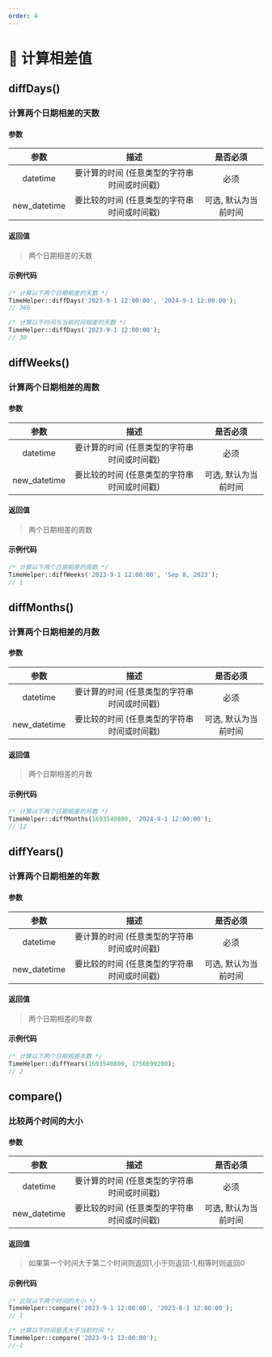 ```yaml
---
order: 4
---
```


# 🍊 计算相差值

## diffDays()

### 计算两个日期相差的天数

#### 参数

|      参数      |           描述            |    是否必须     |
|:------------:|:-----------------------:|:-----------:|
|   datetime   | 要计算的时间 (任意类型的字符串时间或时间戳) |     必须      |
| new_datetime | 要比较的时间 (任意类型的字符串时间或时间戳) | 可选, 默认为当前时间 |

#### 返回值

> 两个日期相差的天数

#### 示例代码

```php
/* 计算以下两个日期相差的天数 */
TimeHelper::diffDays('2023-9-1 12:00:00', '2024-9-1 12:00:00');
// 366

/* 计算以下时间与当前时间相差的天数 */
TimeHelper::diffDays('2023-9-1 12:00:00');
// 30
```

## diffWeeks()

### 计算两个日期相差的周数

#### 参数

|      参数      |           描述            |    是否必须     |
|:------------:|:-----------------------:|:-----------:|
|   datetime   | 要计算的时间 (任意类型的字符串时间或时间戳) |     必须      |
| new_datetime | 要比较的时间 (任意类型的字符串时间或时间戳) | 可选, 默认为当前时间 |

#### 返回值

> 两个日期相差的周数

#### 示例代码

```php
/* 计算以下两个日期相差的周数 */
TimeHelper::diffWeeks('2023-9-1 12:00:00', 'Sep 8, 2023');
// 1
```

## diffMonths()

### 计算两个日期相差的月数

#### 参数

|      参数      |           描述            |    是否必须     |
|:------------:|:-----------------------:|:-----------:|
|   datetime   | 要计算的时间 (任意类型的字符串时间或时间戳) |     必须      |
| new_datetime | 要比较的时间 (任意类型的字符串时间或时间戳) | 可选, 默认为当前时间 |

#### 返回值

> 两个日期相差的月数

#### 示例代码

```php
/* 计算以下两个日期相差的月数 */
TimeHelper::diffMonths(1693540800, '2024-9-1 12:00:00');
// 12
```

## diffYears()

### 计算两个日期相差的年数

#### 参数

|      参数      |           描述            |    是否必须     |
|:------------:|:-----------------------:|:-----------:|
|   datetime   | 要计算的时间 (任意类型的字符串时间或时间戳) |     必须      |
| new_datetime | 要比较的时间 (任意类型的字符串时间或时间戳) | 可选, 默认为当前时间 |

#### 返回值

> 两个日期相差的年数

#### 示例代码

```php
/* 计算以下两个日期相差年数 */
TimeHelper::diffYears(1693540800, 1756699200);
// 2
```

## compare()

### 比较两个时间的大小

#### 参数

|      参数      |           描述            |    是否必须     |
|:------------:|:-----------------------:|:-----------:|
|   datetime   | 要计算的时间 (任意类型的字符串时间或时间戳) |     必须      |
| new_datetime | 要比较的时间 (任意类型的字符串时间或时间戳) | 可选, 默认为当前时间 |

#### 返回值

> 如果第一个时间大于第二个时间则返回1,小于则返回-1,相等时则返回0

#### 示例代码

```php
/* 比较以下两个时间的大小 */
TimeHelper::compare('2023-9-1 12:00:00', '2023-8-1 12:00:00');
// 1

/* 计算以下时间是否大于当前时间 */
TimeHelper::compare('2023-9-1 12:00:00');
//-1
```